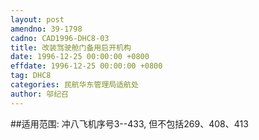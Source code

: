 ```yaml
---
layout: post
amendno: 39-1798
cadno: CAD1996-DHC8-03
title: 改装驾驶舱门备用启开机构
date: 1996-12-25 00:00:00 +0800
effdate: 1996-12-25 00:00:00 +0800
tag: DHC8
categories: 民航华东管理局适航处
author: 邬纪召
---
```


##适用范围:
冲八飞机序号3--433, 但不包括269、408、413

